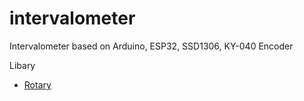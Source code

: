 # intervalometer
Intervalometer based on Arduino, ESP32, SSD1306, KY-040 Encoder

Libary

- [Rotary](https://github.com/buxtronix/arduino/tree/master/libraries/Rotary)
